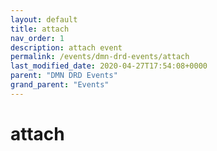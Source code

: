 ```yaml
---
layout: default
title: attach 
nav_order: 1
description: attach event
permalink: /events/dmn-drd-events/attach
last_modified_date: 2020-04-27T17:54:08+0000
parent: "DMN DRD Events"
grand_parent: "Events"
---
```


# attach

